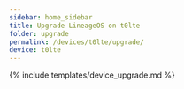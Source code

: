 ```yaml
---
sidebar: home_sidebar
title: Upgrade LineageOS on t0lte
folder: upgrade
permalink: /devices/t0lte/upgrade/
device: t0lte
---
```

{% include templates/device_upgrade.md %}
